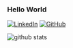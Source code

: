 ### Hello World

[![LinkedIn](https://img.shields.io/badge/LinkedIn-ezequiel--gandolfi-blue?style=flat&logo=linkedin)](https://www.linkedin.com/in/ezequiel-gandolfi/)
[![GitHub](https://img.shields.io/badge/GitHub-ezequielgandolfi-black?style=flat&logo=github)](https://github.com/ezequielgandolfi)


![github stats](https://github-readme-stats.vercel.app/api?username=ezequielgandolfi&show_icons=true&hide_border=true)
